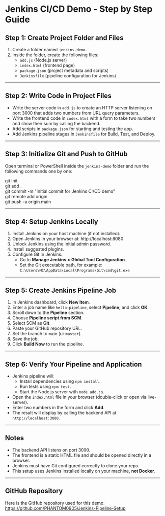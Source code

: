 # Jenkins CI/CD Demo - Step by Step Guide

## Step 1: Create Project Folder and Files

1. Create a folder named `jenkins-demo`.
2. Inside the folder, create the following files:
   - `add.js` (Node.js server)
   - `index.html` (frontend page)
   - `package.json` (project metadata and scripts)
   - `Jenkinsfile` (pipeline configuration for Jenkins)

---

## Step 2: Write Code in Project Files

- Write the server code in `add.js` to create an HTTP server listening on port 3000 that adds two numbers from URL query parameters.
- Write the frontend code in `index.html` with a form to take two numbers and show their sum by calling the backend.
- Add scripts in `package.json` for starting and testing the app.
- Add Jenkins pipeline stages in `Jenkinsfile` for Build, Test, and Deploy.

---

## Step 3: Initialize Git and Push to GitHub

Open terminal or PowerShell inside the `jenkins-demo` folder and run the following commands one by one:

git init  
git add .  
git commit -m "Initial commit for Jenkins CI/CD demo"  
git remote add origin <your-repo-URL>  
git push -u origin main  

---

## Step 4: Setup Jenkins Locally

1. Install Jenkins on your host machine (if not installed).
2. Open Jenkins in your browser at: http://localhost:8080
3. Unlock Jenkins using the initial admin password.
4. Install suggested plugins.
5. Configure Git in Jenkins:
   - Go to **Manage Jenkins > Global Tool Configuration**.
   - Set the Git executable path, for example:  
     `C:\Users\MI\AppData\Local\Programs\Git\cmd\git.exe`

---

## Step 5: Create Jenkins Pipeline Job

1. In Jenkins dashboard, click **New Item**.
2. Enter a job name like `hello-pipeline`, select **Pipeline**, and click **OK**.
3. Scroll down to the **Pipeline** section.
4. Choose **Pipeline script from SCM**.
5. Select SCM as **Git**.
6. Paste your GitHub repository URL.
7. Set the branch to `main` (or `master`).
8. Save the job.
9. Click **Build Now** to run the pipeline.

---

## Step 6: Verify Your Pipeline and Application

- Jenkins pipeline will:
  - Install dependencies using `npm install`.
  - Run tests using `npm test`.
  - Start the Node.js server with `node add.js`.
- Open the `index.html` file in your browser (double-click or open via live-server).
- Enter two numbers in the form and click **Add**.
- The result will display by calling the backend API at `http://localhost:3000`.

---

## Notes

- The backend API listens on port 3000.
- The frontend is a static HTML file and should be opened directly in a browser.
- Jenkins must have Git configured correctly to clone your repo.
- This setup uses Jenkins installed locally on your machine, **not Docker**.

---

## GitHub Repository

Here is the GitHub repository used for this demo:  
https://github.com/PHANTOM0905/Jenkins-Pipeline-Setup
